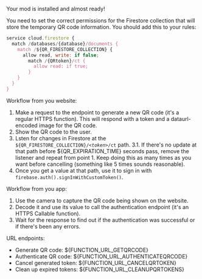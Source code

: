 Your mod is installed and almost ready!

You need to set the correct permissions for the Firestore collection that will store the temporary QR code information. You should add this to your rules:

```js
service cloud.firestore {
  match /databases/{database}/documents {
    match /${QR_FIRESTORE_COLLECTION} {
      allow read, write: if false;
        match /{QRtoken}/ct {
          allow read: if true;
        }
    }
  }
}
```

Workflow from you website:

1. Make a request to the endpoint to generate a new QR code (it's a regular HTTPS function). This will respond with a token and a dataurl-encoded image for the QR code.
2. Show the QR code to the user.
3. Lsten for changes in Firestore at the `${QR_FIRESTORE_COLLECTION}/`*`<token>`*`/ct` path.
   3.1. If there's no update at that path before ${QR_EXPIRATION_TIME} seconds pass, remove the listener and repeat from point 1. Keep doing this as many times as you want before cancelling (something like 5 times sounds reasonable).
4. Once you get a value at that path, use it to sign in with `firebase.auth().signInWithCustomToken()`.

Workflow from you app:

1. Use the camera to capture the QR code being shown on the website.
2. Decode it and use its value to call the authentication endpoint (it's an HTTPS Callable function).
3. Wait for the response to find out if the authentication was successful or if there's been any errors.

URL endpoints:

- Generate QR code: ${FUNCTION_URL_GETQRCODE}
- Authenticate QR code: ${FUNCTION_URL_AUTHENTICATEQRCODE}
- Cancel generated token: ${FUNCTION_URL_CANCELQRTOKEN}
- Clean up expired tokens: ${FUNCTION_URL_CLEANUPQRTOKENS}
